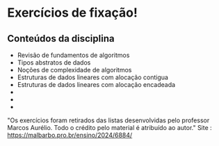 # Exercícios de fixação!

## Conteúdos da disciplina
- Revisão de fundamentos de algoritmos
- Tipos abstratos de dados
- Noções de complexidade de algoritmos
- Estruturas de dados lineares com alocação contigua
- Estruturas de dados lineares com alocação encadeada
- 
-
-

"Os exercícios foram retirados das listas desenvolvidas pelo professor Marcos Aurélio. 
Todo o crédito pelo material é atribuído ao autor."
Site : https://malbarbo.pro.br/ensino/2024/6884/